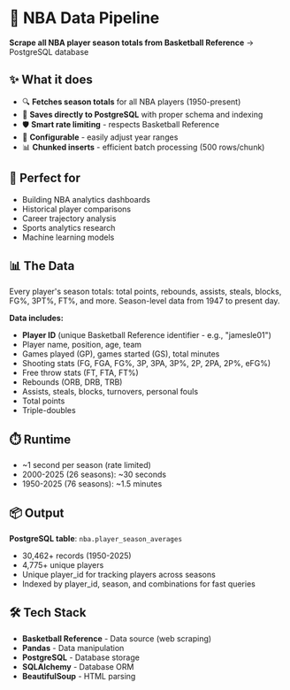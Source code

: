 # 🏀 NBA Data Pipeline

**Scrape all NBA player season totals from Basketball Reference** → PostgreSQL database

## ✨ What it does

- 🔍 **Fetches season totals** for all NBA players (1950-present)
- 💾 **Saves directly to PostgreSQL** with proper schema and indexing
- 🛡️ **Smart rate limiting** - respects Basketball Reference
- 🔄 **Configurable** - easily adjust year ranges
- 📊 **Chunked inserts** - efficient batch processing (500 rows/chunk)

## 🎯 Perfect for

- Building NBA analytics dashboards
- Historical player comparisons  
- Career trajectory analysis
- Sports analytics research
- Machine learning models

## 📊 The Data

Every player's season totals: total points, rebounds, assists, steals, blocks, FG%, 3PT%, FT%, and more. Season-level data from 1947 to present day.

**Data includes:**
- **Player ID** (unique Basketball Reference identifier - e.g., "jamesle01")
- Player name, position, age, team
- Games played (GP), games started (GS), total minutes
- Shooting stats (FG, FGA, FG%, 3P, 3PA, 3P%, 2P, 2PA, 2P%, eFG%)
- Free throw stats (FT, FTA, FT%)
- Rebounds (ORB, DRB, TRB)
- Assists, steals, blocks, turnovers, personal fouls
- Total points
- Triple-doubles

## ⏱️ Runtime

- ~1 second per season (rate limited)
- 2000-2025 (26 seasons): ~30 seconds
- 1950-2025 (76 seasons): ~1.5 minutes

## 📦 Output

**PostgreSQL table**: `nba.player_season_averages`
- 30,462+ records (1950-2025)
- 4,775+ unique players
- Unique player_id for tracking players across seasons
- Indexed by player_id, season, and combinations for fast queries

## 🛠️ Tech Stack

- **Basketball Reference** - Data source (web scraping)
- **Pandas** - Data manipulation
- **PostgreSQL** - Database storage
- **SQLAlchemy** - Database ORM
- **BeautifulSoup** - HTML parsing